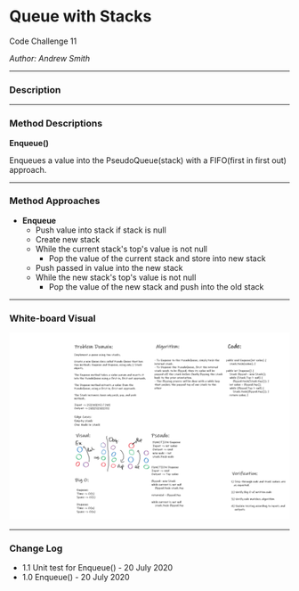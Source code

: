 # Queue with Stacks

Code Challenge 11

*Author: Andrew Smith*

---
### Description

---

### Method Descriptions

**Enqueue()**

Enqueues a value into the PseudoQueue(stack) with a FIFO(first in first out) 
approach.

---

### Method Approaches

- **Enqueue**
  - Push value into stack if stack is null
  - Create new stack
  - While the current stack's top's value is not null
    - Pop the value of the current stack and store into new stack
  - Push passed in value into the new stack
  - While the new stack's top's value is not null
    - Pop the value of the new stack and push into the old stack


---

### White-board Visual

![whiteboard](../../assets/queueWithStackWB.png)

---

### Change Log

- 1.1 Unit test for Enqueue() - 20 July 2020
- 1.0 Enqueue() - 20 July 2020